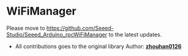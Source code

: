 # WiFiManager

Please move to https://github.com/Seeed-Studio/Seeed_Arduino_rpcWiFiManager to the latest updates.

- All contributions goes to the original library Author: [**zhouhan0126**](https://github.com/zhouhan0126)
